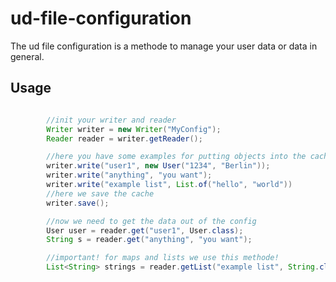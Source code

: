 # ud-file-configuration

The ud file configuration is a methode to manage your user data or data in general.

Usage
-

```java

        //init your writer and reader
        Writer writer = new Writer("MyConfig");
        Reader reader = writer.getReader();

        //here you have some examples for putting objects into the cache
        writer.write("user1", new User("1234", "Berlin"));
        writer.write("anything", "you want");
        writer.write("example list", List.of("hello", "world"))
        //here we save the cache
        writer.save();

        //now we need to get the data out of the config
        User user = reader.get("user1", User.class);
        String s = reader.get("anything", "you want");

        //important! for maps and lists we use this methode!
        List<String> strings = reader.getList("example list", String.class);

```
